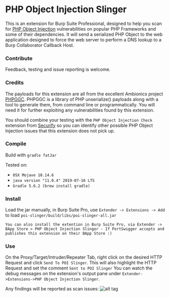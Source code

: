 # PHP Object Injection Slinger

This is an extension for Burp Suite Professional, designed to help you scan for [PHP Object Injection](https://www.owasp.org/index.php/PHP_Object_Injection) vulnerabilities on popular PHP Frameworks and some of their dependencies.
It will send a serialized PHP Object to the web application designed to force the web server to perform a DNS lookup to a Burp Collaborator Callback Host.


### Contribute
Feedback, testing and issue reporting is welcome.


### Credits
The payloads for this extension are all from the excellent Ambionics project [PHPGGC](https://github.com/ambionics/phpggc).
PHPGGC is a library of PHP unserialize() payloads along with a tool to generate them, from command line or programmatically.
You will need it for further exploiting any vulnerabilities found by this extension.

You should combine your testing with the `PHP Object Injection Check` extension from [Securify](https://github.com/securifybv/PHPUnserializeCheck) so you can identify other possible PHP Object Injection issues that this extension does not pick up.


### Compile
Build with `gradle fatJar`

Tested on:
 * `OSX Mojave 10.14.6`
 * `java version "11.0.4" 2019-07-16 LTS`
 * `Gradle 5.6.2 (brew install gradle)`


### Install
Load the jar manually, in Burp Suite Pro, use `Extender -> Extensions -> Add` to load `poi-slinger/build/libs/poi-slinger-all.jar`

`You can also install the extention in Burp Suite Pro, via Extender -> BApp Store > PHP Object Injection Slinger - If PortSwigger accepts and publishes this extension on their BApp Store :)`


### Use
On the Proxy/Target/Intruder/Repeater Tab, right click on the desired HTTP Request and click `Send To POI Slinger`. This will also highlight the HTTP Request and set the comment `Sent to POI Slinger`
You can watch the debug messages on the extension's output pane under `Extender->Extensions->PHP Object Injection Slinger`.


Any findings will be reported as scan issues:
![alt tag](https://raw.githubusercontent.com/ricardojba/POI-Slinger/master/img/report-example.png)
